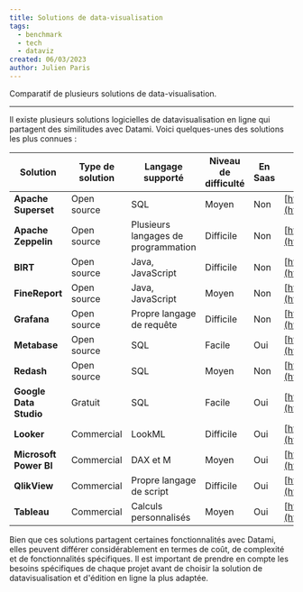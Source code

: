 ```yaml
---
title: Solutions de data-visualisation
tags: 
  - benchmark
  - tech
  - dataviz
created: 06/03/2023
author: Julien Paris
---
```


Comparatif de plusieurs solutions de data-visualisation.

--- 

Il existe plusieurs solutions logicielles de datavisualisation en ligne qui partagent des similitudes avec Datami. Voici quelques-unes des solutions les plus connues :


| Solution           | Type de solution | Langage supporté                    | Niveau de difficulté | En Saas | Site officiel                                                    |
| ------------------ | ---------------- | ----------------------------------- | -------------------- | ------- | ---------------------------------------------------------------- |
| **Apache Superset**    | Open source      | SQL                                 | Moyen                | Non     | [https://superset.apache.org/](https://superset.apache.org/)     |
| **Apache Zeppelin**    | Open source      | Plusieurs langages de programmation | Difficile            | Non     | [https://zeppelin.apache.org/](https://zeppelin.apache.org/)     |
| **BIRT**               | Open source      | Java, JavaScript                    | Difficile            | Non     | [https://www.eclipse.org/birt/](https://www.eclipse.org/birt/)   |
| **FineReport**         | Open source      | Java, JavaScript                    | Moyen                | Non     | [https://www.finereport.com/en](https://www.finereport.com/en)   |
| **Grafana**            | Open source      | Propre langage de requête           | Difficile            | Non     | [https://grafana.com/](https://grafana.com/)                     |
| **Metabase**           | Open source      | SQL                                 | Facile               | Oui     | [https://www.metabase.com/](https://www.metabase.com/)           |
| **Redash**             | Open source      | SQL                                 | Moyen                | Non     | [https://redash.io/](https://redash.io/)                         |
| **Google Data Studio** | Gratuit          | SQL                                 | Facile               | Oui     | [https://datastudio.google.com/](https://datastudio.google.com/) |
| **Looker**             | Commercial       | LookML                              | Difficile            | Oui     | [https://looker.com/](https://looker.com/)                       |
| **Microsoft Power BI** | Commercial       | DAX et M                            | Moyen                | Oui     | [https://powerbi.microsoft.com/](https://powerbi.microsoft.com/) |
| **QlikView**           | Commercial       | Propre langage de script            | Difficile            | Oui     | [https://www.qlik.com/](https://www.qlik.com/)                   |
| **Tableau**            | Commercial       | Calculs personnalisés               | Moyen                | Oui     | [https://www.tableau.com/](https://www.tableau.com/)             |

Bien que ces solutions partagent certaines fonctionnalités avec Datami, elles peuvent différer considérablement en termes de coût, de complexité et de fonctionnalités spécifiques. Il est important de prendre en compte les besoins spécifiques de chaque projet avant de choisir la solution de datavisualisation et d'édition en ligne la plus adaptée.
